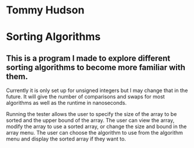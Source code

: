 # Tommy Hudson 
# Sorting Algorithms

## This is a program I made to explore different sorting algorithms to become more familiar with them.

Currently it is only set up for unsigned integers but I may change that in the future.
It will give the number of comparisons and swaps for most algorithms as well as the runtime in nanoseconds.

Running the tester allows the user to specify the size of the array to be sorted and the upper bound of the array.
The user can view the array, modify the array to use a sorted array, or change the size and bound in the array menu.
The user can choose the algorithm to use from the algorithm menu and display the sorted array if they want to.
